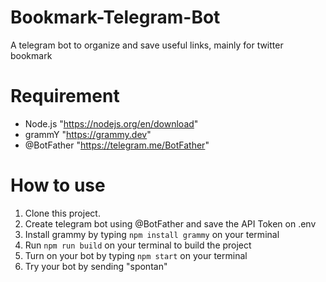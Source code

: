 # Bookmark-Telegram-Bot
A telegram bot to organize and save useful links, mainly for twitter bookmark

# Requirement
- Node.js "https://nodejs.org/en/download"
- grammY "https://grammy.dev"
- @BotFather "https://telegram.me/BotFather"

# How to use
1. Clone this project.
2. Create telegram bot using @BotFather and save the API Token on .env
3. Install grammy by typing `npm install grammy` on your terminal
4. Run `npm run build` on your terminal to build the project
5. Turn on your bot by typing `npm start` on your terminal
6. Try your bot by sending "spontan"